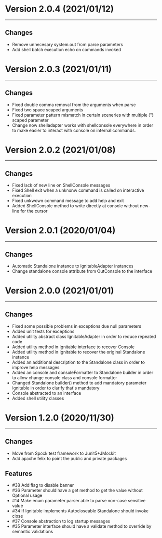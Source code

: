 # Version 2.0.4 (2021/01/12)
---

## Changes
* Remove unnecesary system.out from parse parameters
* Add shell batch execution echo on commands invoked


# Version 2.0.3 (2021/01/11)
---

## Changes
* Fixed double comma removal from the arguments when parse
* Fixed two space scaped arguments
* Fixed parameter pattern mismatch in certain sceneries with multiple (") scaped parameter
* Change now shelladapter works with shellconsole everywhere in order to make easier to interact with console on internal commands.


# Version 2.0.2 (2021/01/08)
---

## Changes
* Fixed lack of new line on ShellConsole messages
* Fixed Shell exit when a unknonw command is called on interactive execution
* Fixed unkwown command message to add help and exit
* Added ShellConsole method to write directly at console without new-line for the cursor


# Version 2.0.1 (2020/01/04)
---

## Changes
* Automatic Standalone instance to IgnitableAdapter instances
* Change standalone console attribute from OutConsole to the interface


# Version 2.0.0 (2021/01/01)
---

## Changes
* Fixed some possible problems in exceptions due null parameters
* Added unit tests for exceptions
* Added utility abstract class IgnitableAdapter in order to reduce repeated code
* Added utility method in Ignitable interface to recover Console
* Added utility method in Ignitable to recover the original Standalone instance
* Added an additional description to the Standalone class in order to improve help messages
* Added an console and consoleFormatter to Standalone builder in order to allow change console class and console formatter
* Changed Standalone builder() method to add mandatory parameter Ignitable in order to clarify that's mandatory
* Console abstracted to an interface
* Added shell utility classes


# Version 1.2.0 (2020/11/30)
---

## Changes
* Move from Spock test framework to Junit5+JMockit
* Add apache felix to point the public and private packages

## Features
* #38 Add flag to disable banner
* #36 Parameter should have a get method to get the value without Optional usage
* #14 Make enum parameter parser able to parse non-case sensitive value 
* #34 If Ignitable implements Autocloseable Standalone should invoke close 
* #37 Console abstraction to log startup messages 
* #35 Parameter interface should have a validate method to override by semantic validations 